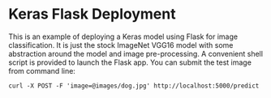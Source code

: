 # Keras Flask Deployment

This is an example of deploying a Keras model using Flask for
image classification.  It is just the stock ImageNet VGG16 model
with some abstraction around the model and image pre-processing. A
convenient shell script is provided to launch the Flask app. You 
can submit the test image from command line:

```
curl -X POST -F 'image=@images/dog.jpg' http://localhost:5000/predict

```

